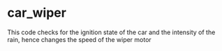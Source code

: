 # car_wiper
This code checks for the ignition state of the car and the intensity of the rain, hence changes the speed of the wiper motor
